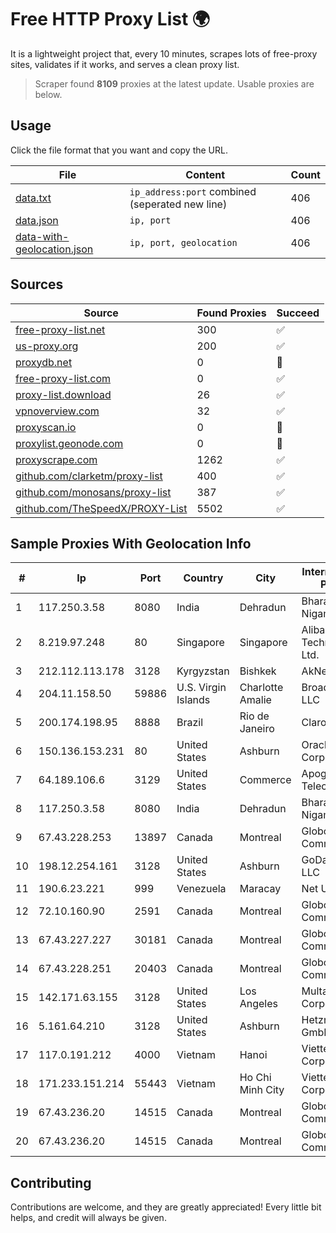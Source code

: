 
# Free HTTP Proxy List 🌍

It is a lightweight project that, every 10 minutes, scrapes lots of free-proxy sites, validates if it works, and serves a clean proxy list.


> Scraper found **8109** proxies at the latest update. Usable proxies are below.

## Usage

Click the file format that you want and copy the URL.


|File|Content|Count|
|----|-------|-----|
|[data.txt](https://raw.githubusercontent.com/themiralay/Proxy-List-World/master/data.txt)|`ip_address:port` combined (seperated new line)|406|
|[data.json](https://raw.githubusercontent.com/themiralay/Proxy-List-World/master/data.json)|`ip, port`|406|
|[data-with-geolocation.json](https://raw.githubusercontent.com/themiralay/Proxy-List-World/master/data-with-geolocation.json)|`ip, port, geolocation`|406|

## Sources

|Source|Found Proxies|Succeed|
|------|-------------|-------|
|[free-proxy-list.net](https://free-proxy-list.net)|300|✅|
|[us-proxy.org](https://www.us-proxy.org)|200|✅|
|[proxydb.net](http://proxydb.net)|0|🚫|
|[free-proxy-list.com](https://free-proxy-list.com/?page=&port=&type%5B%5D=http&type%5B%5D=https&up_time=0&search=Search)|0|✅|
|[proxy-list.download](https://www.proxy-list.download/HTTP)|26|✅|
|[vpnoverview.com](https://vpnoverview.com/privacy/anonymous-browsing/free-proxy-servers)|32|✅|
|[proxyscan.io](https://www.proxyscan.io)|0|🚫|
|[proxylist.geonode.com](https://proxylist.geonode.com/api/proxy-list?limit=300&page=1&sort_by=lastChecked&sort_type=desc&protocols=http,https)|0|🚫|
|[proxyscrape.com](https://api.proxyscrape.com/v2/?request=displayproxies&protocol=http&timeout=10000&country=all&ssl=all&anonymity=all)|1262|✅|
|[github.com/clarketm/proxy-list](https://raw.githubusercontent.com/clarketm/proxy-list/master/proxy-list-raw.txt)|400|✅|
|[github.com/monosans/proxy-list](https://raw.githubusercontent.com/monosans/proxy-list/main/proxies/http.txt)|387|✅|
|[github.com/TheSpeedX/PROXY-List](https://raw.githubusercontent.com/TheSpeedX/PROXY-List/master/http.txt)|5502|✅|


## Sample Proxies With Geolocation Info

|#|Ip|Port|Country|City|Internet Service Provider|
|-|--|----|-------|----|-------------------------|
|1|117.250.3.58|8080|India|Dehradun|Bharat Sanchar Nigam Ltd|
|2|8.219.97.248|80|Singapore|Singapore|Alibaba (US) Technology Co., Ltd.|
|3|212.112.113.178|3128|Kyrgyzstan|Bishkek|AkNet|
|4|204.11.158.50|59886|U.S. Virgin Islands|Charlotte Amalie|Broadband VI, LLC|
|5|200.174.198.95|8888|Brazil|Rio de Janeiro|Claro S.A|
|6|150.136.153.231|80|United States|Ashburn|Oracle Corporation|
|7|64.189.106.6|3129|United States|Commerce|Apogee Telecom Inc.|
|8|117.250.3.58|8080|India|Dehradun|Bharat Sanchar Nigam Ltd|
|9|67.43.228.253|13897|Canada|Montreal|GloboTech Communications|
|10|198.12.254.161|3128|United States|Ashburn|GoDaddy.com, LLC|
|11|190.6.23.221|999|Venezuela|Maracay|Net Uno|
|12|72.10.160.90|2591|Canada|Montreal|GloboTech Communications|
|13|67.43.227.227|30181|Canada|Montreal|GloboTech Communications|
|14|67.43.228.251|20403|Canada|Montreal|GloboTech Communications|
|15|142.171.63.155|3128|United States|Los Angeles|Multacom Corporation|
|16|5.161.64.210|3128|United States|Ashburn|Hetzner Online GmbH|
|17|117.0.191.212|4000|Vietnam|Hanoi|Viettel Corporation|
|18|171.233.151.214|55443|Vietnam|Ho Chi Minh City|Viettel Corporation|
|19|67.43.236.20|14515|Canada|Montreal|GloboTech Communications|
|20|67.43.236.20|14515|Canada|Montreal|GloboTech Communications|



## Contributing

Contributions are welcome, and they are greatly appreciated! Every
little bit helps, and credit will always be given.

